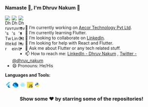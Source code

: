 ### Namaste 🙏, I'm Dhruv Nakum 👋

<a href="https://twitter.com/dhruv_nakum">
  <img align="left" alt="Dhruv's Twitter" width="22px" src="https://cdn.jsdelivr.net/npm/simple-icons@v3/icons/twitter.svg" />
</a>
<a href="https://www.linkedin.com/in/dhruv-nakum-4b1054176/">
  <img align="left" alt="Dhruv's Linkdein" width="22px" src="https://cdn.jsdelivr.net/npm/simple-icons@v3/icons/linkedin.svg" />
</a>
<a href="https://github.com/red-star25">
  <img align="left" alt="Dhruv's Github" width="22px" src="https://cdn.jsdelivr.net/npm/simple-icons@v3/icons/github.svg" />
</a
<br/>
<br/>



- 🔭 I’m currently working on [Aecor Technology Pvt Ltd](https://aecordigital.com/).
- 🌱 I’m currently learning Flutter.
- 👯 I’m looking to collaborate on [LinkedIn](https://www.linkedin.com/in/dhruv-nakum-4b1054176/).
- 🤔 I’m looking for help with React and Flutter.
- 💬 Ask me about Flutter or any tech related stuff.
- 📫 How to reach me: [LinkedIn - Dhruv Nakum](https://www.linkedin.com/in/dhruv-nakum-4b1054176/) , [Twitter - @dhruv_nakum](https://twitter.com/dhruv_nakum)
- 😄 Pronouns: He/His




**Languages and Tools:**  

<code><img height="20" src="https://raw.githubusercontent.com/github/explore/80688e429a7d4ef2fca1e82350fe8e3517d3494d/topics/flutter/flutter.png"></code>
<code><img height="20" src="https://raw.githubusercontent.com/github/explore/80688e429a7d4ef2fca1e82350fe8e3517d3494d/topics/dart/dart.png"></code>
<code><img height="20" src="https://raw.githubusercontent.com/github/explore/80688e429a7d4ef2fca1e82350fe8e3517d3494d/topics/react/react.png"></code>
<code><img height="20" src="https://raw.githubusercontent.com/github/explore/80688e429a7d4ef2fca1e82350fe8e3517d3494d/topics/javascript/javascript.png"></code> 
<code><img height="20" src="https://raw.githubusercontent.com/github/explore/80688e429a7d4ef2fca1e82350fe8e3517d3494d/topics/python/python.png"></code> 

<div align="center">

### Show some ❤️ by starring some of the repositories!

</div>

